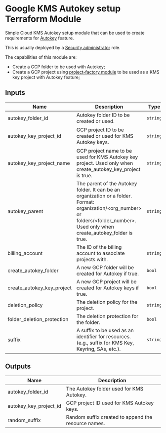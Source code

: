 # Google KMS Autokey setup Terraform Module

Simple Cloud KMS Autokey setup module that can be used to create requirements for [Autokey](https://cloud.google.com/kms/docs/autokey-overview) feature.

This is usually deployed by a [Security administrator](https://cloud.google.com/kms/docs/autokey-overview#how-autokey-works) role.

The capabilities of this module are:

- Create a GCP folder to be used with Autokey;
- Create a GCP project using [project-factory module](https://github.com/terraform-google-modules/terraform-google-project-factory) to be used as a KMS key project with Autokey feature;

<!-- BEGINNING OF PRE-COMMIT-TERRAFORM DOCS HOOK -->
## Inputs

| Name | Description | Type | Default | Required |
|------|-------------|------|---------|:--------:|
| autokey\_folder\_id | Autokey folder ID to be created or used. | `string` | `"folder-autokey"` | no |
| autokey\_key\_project\_id | GCP project ID to be created or used for KMS Autokey keys. | `string` | `"autokey-key-project-id"` | no |
| autokey\_key\_project\_name | GCP project name to be used for KMS Autokey key project. Used only when create\_autokey\_key\_project is true. | `string` | `"autokey-key-project-name"` | no |
| autokey\_parent | The parent of the Autokey folder. It can be an organization or a folder. Format: organization/<org\_number> or folders/<folder\_number>. Used only when create\_autokey\_folder is true. | `string` | `""` | no |
| billing\_account | The ID of the billing account to associate projects with. | `string` | n/a | yes |
| create\_autokey\_folder | A new GCP folder will be created for Autokey if true. | `bool` | `true` | no |
| create\_autokey\_key\_project | A new GCP project will be created for Autokey keys if true. | `bool` | `true` | no |
| deletion\_policy | The deletion policy for the project. | `string` | `"DELETE"` | no |
| folder\_deletion\_protection | The deletion protection for the folder. | `bool` | `false` | no |
| suffix | A suffix to be used as an identifier for resources. (e.g., suffix for KMS Key, Keyring, SAs, etc.). | `string` | `""` | no |

## Outputs

| Name | Description |
|------|-------------|
| autokey\_folder\_id | The Autokey folder used for KMS Autokey. |
| autokey\_key\_project\_id | GCP project ID used for KMS Autokey keys. |
| random\_suffix | Random suffix created to append the resource names. |

<!-- END OF PRE-COMMIT-TERRAFORM DOCS HOOK -->
